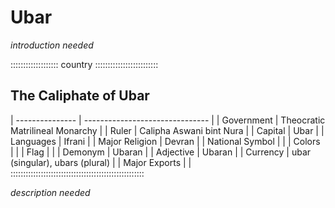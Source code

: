 # Ubar

*introduction needed*

::::::::::::::::::: country :::::::::::::::::::::::::
## The Caliphate of Ubar

| --------------- | ------------------------------- |
| Government      | Theocratic Matrilineal Monarchy |
| Ruler           | Calipha Aswani bint Nura        |
| Capital         | Ubar                            |
| Languages       | Ifrani                          |
| Major Religion  | Devran                          |
| National Symbol |                                 |
| Colors          |                                 |
| Flag            |                                 |
| Demonym         | Ubaran                          |
| Adjective       | Ubaran                          |
| Currency        | ubar (singular), ubars (plural) |
| Major Exports   |                                 |
:::::::::::::::::::::::::::::::::::::::::::::::::::::

*description needed*


